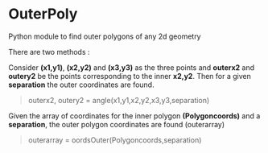 # OuterPoly
Python module to find outer polygons of any 2d geometry

There are two methods :

Consider **(x1,y1)**, **(x2,y2)** and **(x3,y3)** as the three points and **outerx2** and **outery2** be the points corresponding to the inner **x2,y2**. Then for a given **separation** the outer coordinates are found.

> outerx2, outery2 = angle(x1,y1,x2,y2,x3,y3,separation)

Given the array of coordinates for the inner polygon **(Polygoncoords)** and a **separation**, the outer polygon coordinates are found (outerarray)

> outerarray = oordsOuter(Polygoncoords,separation)
